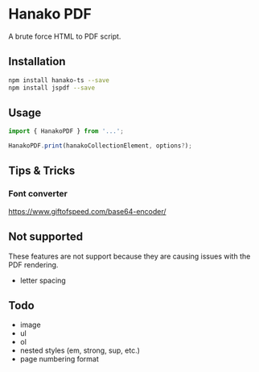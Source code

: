 # Hanako PDF
A brute force HTML to PDF script.

## Installation

```bash
npm install hanako-ts --save
npm install jspdf --save
```

## Usage
```javascript
import { HanakoPDF } from '...';

HanakoPDF.print(hanakoCollectionElement, options?);
```

## Tips & Tricks

### Font converter

https://www.giftofspeed.com/base64-encoder/

## Not supported

These features are not support because they are causing issues with the PDF rendering.

- letter spacing


## Todo
- image
- ul
- ol
- nested styles (em, strong, sup, etc.)
- page numbering format
